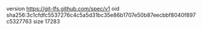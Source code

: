 version https://git-lfs.github.com/spec/v1
oid sha256:3c1cfdfc5537276c4c5a5d31bc35e86b1707e50b87eecbbf8040f897c5327763
size 17283
